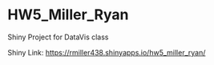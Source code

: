 # HW5_Miller_Ryan

Shiny Project for DataVis class


Shiny Link:
https://rmiller438.shinyapps.io/hw5_miller_ryan/